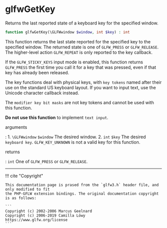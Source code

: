 # glfwGetKey
Returns the last reported state of a keyboard key for the specified
window.

```php
function glfwGetKey(\GLFWwindow $window, int $key) : int
```

This function returns the last state reported for the specified key to the
specified window. The returned state is one of `GLFW_PRESS` or
`GLFW_RELEASE`. The higher-level action `GLFW_REPEAT` is only reported to
the key callback.

If the `GLFW_STICKY_KEYS` input mode is enabled, this function returns
`GLFW_PRESS` the first time you call it for a key that was pressed, even if
that key has already been released.

The key functions deal with physical keys, with `key tokens`
named after their use on the standard US keyboard layout. If you want to
input text, use the Unicode character callback instead.

The `modifier key bit masks` are not key tokens and cannot be
used with this function.

__Do not use this function__ to implement `text input`.

arguments

:    1. `\GLFWwindow` `$window` The desired window.
    2. `int` `$key` The desired `keyboard key`. `GLFW_KEY_UNKNOWN` is
    not a valid key for this function.

returns

:    `int` One of `GLFW_PRESS` or `GLFW_RELEASE`.

---
     

!!! cite "Copyright"

    This documentation page is prased from the `glfw3.h` header file, and only modified to fit 
    the PHP-GFLW extension bindings. The original documentation copyright is as follows:

    ```
    Copyright (c) 2002-2006 Marcus Geelnard
    Copyright (c) 2006-2019 Camilla Löwy
    https://www.glfw.org/license
    ```